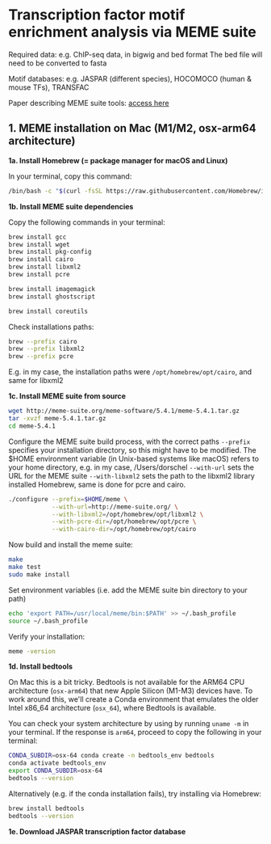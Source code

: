 # Transcription factor motif enrichment analysis via MEME suite

Required data: e.g. ChIP-seq data, in bigwig and bed format
The bed file will need to be converted to fasta

Motif databases: e.g. JASPAR (different species), HOCOMOCO (human & mouse TFs), TRANSFAC

Paper describing MEME suite tools: [access here](https://pmc.ncbi.nlm.nih.gov/articles/PMC4489269/)

## 1. MEME installation on Mac (M1/M2, osx-arm64 architecture)

**1a. Install Homebrew (= package manager for macOS and Linux)**

In your terminal, copy this command:

```bash
/bin/bash -c "$(curl -fsSL https://raw.githubusercontent.com/Homebrew/install/HEAD/install.sh)"
```


**1b. Install MEME suite dependencies**

Copy the following commands in your terminal:

```bash
brew install gcc
brew install wget
brew install pkg-config
brew install cairo
brew install libxml2
brew install pcre

brew install imagemagick
brew install ghostscript

brew install coreutils
```

Check installations paths:

```bash
brew --prefix cairo
brew --prefix libxml2 
brew --prefix pcre
```

E.g. in my case, the installation paths were `/opt/homebrew/opt/cairo`, and same for libxml2

**1c. Install MEME suite from source**

```bash
wget http://meme-suite.org/meme-software/5.4.1/meme-5.4.1.tar.gz
tar -xvzf meme-5.4.1.tar.gz
cd meme-5.4.1
```

Configure the MEME suite build process, with the correct paths
`--prefix` specifies your installation directory, so this might have to be modified.
The $HOME environment variable (in Unix-based systems like macOS) refers to your home directory, e.g. in my case, /Users/dorschel
`--with-url` sets the URL for the MEME suite
`--with-libxml2` sets the path to the libxml2 library installed Homebrew, same is done for pcre and cairo.

```bash
./configure --prefix=$HOME/meme \
            --with-url=http://meme-suite.org/ \
            --with-libxml2=/opt/homebrew/opt/libxml2 \
            --with-pcre-dir=/opt/homebrew/opt/pcre \
            --with-cairo-dir=/opt/homebrew/opt/cairo
```

Now build and install the meme suite:
```bash
make
make test
sudo make install
```

Set environment variables (i.e. add the MEME suite bin directory to your path)
```bash
echo 'export PATH=/usr/local/meme/bin:$PATH' >> ~/.bash_profile
source ~/.bash_profile
```

Verify your installation:
```bash
meme -version
```

**1d. Install bedtools**

On Mac this is a bit tricky. Bedtools is not available for the ARM64 CPU architecture (`osx-arm64`) that new Apple Silicon (M1-M3) devices have. To work around this, we'll create a Conda environment that emulates the older Intel x86_64 architecture (`osx_64`), where Bedtools is available.

You can check your system architecture by using by running `uname -m` in your terminal. If the response is `arm64`, proceed to copy the following in your terminal:

```bash
CONDA_SUBDIR=osx-64 conda create -n bedtools_env bedtools
conda activate bedtools_env
export CONDA_SUBDIR=osx-64
bedtools --version
```

Alternatively (e.g. if the conda installation fails), try installing via Homebrew:
```bash
brew install bedtools
bedtools --version
```

**1e. Download JASPAR transcription factor database**


